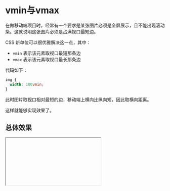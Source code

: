 # vmin与vmax

在做移动端项目时，经常有一个要求是某张图片必须是全屏展示，且不能出现滚动条。这就说明这张图片必须是占满视口最短边。

CSS 新单位可以很优雅解决这一点，其中：

- `vmin` 表示该元素取视口最短那条边
- `vmax` 表示该元素取视口最长那条边

代码如下：

```css
img {
  width: 100vmin;
}
```

此时图片取视口相对最短的边，移动端上横向比纵向短，因此取横向距离。

这样就能够实现效果了。

## 总体效果
<Iframe url="https://duyidao.github.io/blogweb/#/detail/css/vmin" />